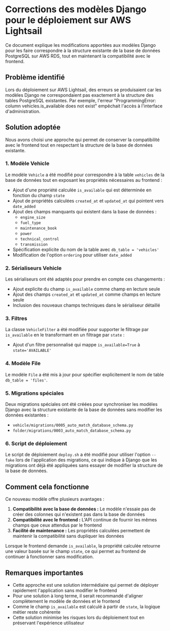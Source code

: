 # Corrections des modèles Django pour le déploiement sur AWS Lightsail

Ce document explique les modifications apportées aux modèles Django pour les faire correspondre à la structure existante de la base de données PostgreSQL sur AWS RDS, tout en maintenant la compatibilité avec le frontend.

## Problème identifié

Lors du déploiement sur AWS Lightsail, des erreurs se produisaient car les modèles Django ne correspondaient pas exactement à la structure des tables PostgreSQL existantes. Par exemple, l'erreur "ProgrammingError: column vehicles.is_available does not exist" empêchait l'accès à l'interface d'administration.

## Solution adoptée

Nous avons choisi une approche qui permet de conserver la compatibilité avec le frontend tout en respectant la structure de la base de données existante.

### 1. Modèle Vehicle

Le modèle `Vehicle` a été modifié pour correspondre à la table `vehicles` de la base de données tout en exposant les propriétés nécessaires au frontend :

- Ajout d'une propriété calculée `is_available` qui est déterminée en fonction du champ `state`
- Ajout de propriétés calculées `created_at` et `updated_at` qui pointent vers `date_added`
- Ajout des champs manquants qui existent dans la base de données :
  - `engine_size`
  - `fuel_type`
  - `maintenance_book`
  - `power`
  - `technical_control`
  - `transmission`
- Spécification explicite du nom de la table avec `db_table = 'vehicles'`
- Modification de l'option `ordering` pour utiliser `date_added`

### 2. Sérialiseurs Vehicle

Les sérialiseurs ont été adaptés pour prendre en compte ces changements :

- Ajout explicite du champ `is_available` comme champ en lecture seule
- Ajout des champs `created_at` et `updated_at` comme champs en lecture seule
- Inclusion des nouveaux champs techniques dans le sérialiseur détaillé

### 3. Filtres

La classe `VehicleFilter` a été modifiée pour supporter le filtrage par `is_available` en le transformant en un filtrage par `state` :

- Ajout d'un filtre personnalisé qui mappe `is_available=True` à `state='AVAILABLE'`

### 4. Modèle File

Le modèle `File` a été mis à jour pour spécifier explicitement le nom de table `db_table = 'files'`.

### 5. Migrations spéciales

Deux migrations spéciales ont été créées pour synchroniser les modèles Django avec la structure existante de la base de données sans modifier les données existantes :

- `vehicle/migrations/0005_auto_match_database_schema.py`
- `folder/migrations/0003_auto_match_database_schema.py`

### 6. Script de déploiement

Le script de déploiement `deploy.sh` a été modifié pour utiliser l'option `--fake` lors de l'application des migrations, ce qui indique à Django que les migrations ont déjà été appliquées sans essayer de modifier la structure de la base de données.

## Comment cela fonctionne

Ce nouveau modèle offre plusieurs avantages :

1. **Compatibilité avec la base de données :** Le modèle n'essaie pas de créer des colonnes qui n'existent pas dans la base de données
2. **Compatibilité avec le frontend :** L'API continue de fournir les mêmes champs que ceux attendus par le frontend
3. **Facilité de maintenance :** Les propriétés calculées permettent de maintenir la compatibilité sans dupliquer les données

Lorsque le frontend demande `is_available`, la propriété calculée retourne une valeur basée sur le champ `state`, ce qui permet au frontend de continuer à fonctionner sans modification.

## Remarques importantes

- Cette approche est une solution intermédiaire qui permet de déployer rapidement l'application sans modifier le frontend
- Pour une solution à long terme, il serait recommandé d'aligner complètement le modèle de données et le frontend
- Comme le champ `is_available` est calculé à partir de `state`, la logique métier reste cohérente
- Cette solution minimise les risques lors du déploiement tout en préservant l'expérience utilisateur 